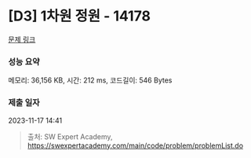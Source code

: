 # [D3] 1차원 정원 - 14178 

[문제 링크](https://swexpertacademy.com/main/code/problem/problemDetail.do?contestProbId=AX_N3oSqcyUDFARi) 

### 성능 요약

메모리: 36,156 KB, 시간: 212 ms, 코드길이: 546 Bytes

### 제출 일자

2023-11-17 14:41



> 출처: SW Expert Academy, https://swexpertacademy.com/main/code/problem/problemList.do